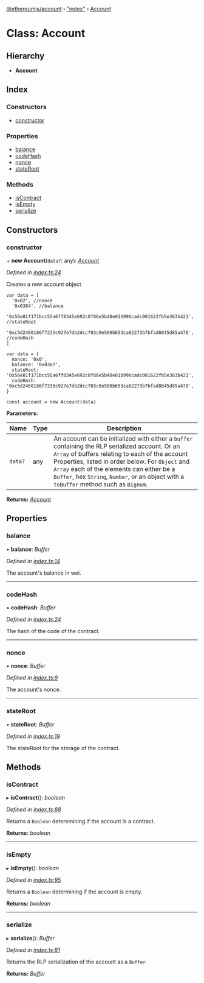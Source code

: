[@ethereumjs/account](../README.md) › ["index"](../modules/_index_.md) › [Account](_index_.account.md)

# Class: Account

## Hierarchy

* **Account**

## Index

### Constructors

* [constructor](_index_.account.md#constructor)

### Properties

* [balance](_index_.account.md#balance)
* [codeHash](_index_.account.md#codehash)
* [nonce](_index_.account.md#nonce)
* [stateRoot](_index_.account.md#stateroot)

### Methods

* [isContract](_index_.account.md#iscontract)
* [isEmpty](_index_.account.md#isempty)
* [serialize](_index_.account.md#serialize)

## Constructors

###  constructor

\+ **new Account**(`data?`: any): *[Account](_index_.account.md)*

*Defined in [index.ts:24](https://github.com/ethereumjs/ethereumjs-vm/blob/master/packages/account/src/index.ts#L24)*

Creates a new account object

~~~
var data = [
  '0x02', //nonce
  '0x0384', //balance
  '0x56e81f171bcc55a6ff8345e692c0f86e5b48e01b996cadc001622fb5e363b421', //stateRoot
  '0xc5d2460186f7233c927e7db2dcc703c0e500b653ca82273b7bfad8045d85a470', //codeHash
]

var data = {
  nonce: '0x0',
  balance: '0x03e7',
  stateRoot: '0x56e81f171bcc55a6ff8345e692c0f86e5b48e01b996cadc001622fb5e363b421',
  codeHash: '0xc5d2460186f7233c927e7db2dcc703c0e500b653ca82273b7bfad8045d85a470',
}

const account = new Account(data)
~~~

**Parameters:**

Name | Type | Description |
------ | ------ | ------ |
`data?` | any |  An account can be initialized with either a `buffer` containing the RLP serialized account. Or an `Array` of buffers relating to each of the account Properties, listed in order below.  For `Object` and `Array` each of the elements can either be a `Buffer`, hex `String`, `Number`, or an object with a `toBuffer` method such as `Bignum`.  |

**Returns:** *[Account](_index_.account.md)*

## Properties

###  balance

• **balance**: *Buffer*

*Defined in [index.ts:14](https://github.com/ethereumjs/ethereumjs-vm/blob/master/packages/account/src/index.ts#L14)*

The account's balance in wei.

___

###  codeHash

• **codeHash**: *Buffer*

*Defined in [index.ts:24](https://github.com/ethereumjs/ethereumjs-vm/blob/master/packages/account/src/index.ts#L24)*

The hash of the code of the contract.

___

###  nonce

• **nonce**: *Buffer*

*Defined in [index.ts:9](https://github.com/ethereumjs/ethereumjs-vm/blob/master/packages/account/src/index.ts#L9)*

The account's nonce.

___

###  stateRoot

• **stateRoot**: *Buffer*

*Defined in [index.ts:19](https://github.com/ethereumjs/ethereumjs-vm/blob/master/packages/account/src/index.ts#L19)*

The stateRoot for the storage of the contract.

## Methods

###  isContract

▸ **isContract**(): *boolean*

*Defined in [index.ts:88](https://github.com/ethereumjs/ethereumjs-vm/blob/master/packages/account/src/index.ts#L88)*

Returns a `Boolean` deteremining if the account is a contract.

**Returns:** *boolean*

___

###  isEmpty

▸ **isEmpty**(): *boolean*

*Defined in [index.ts:95](https://github.com/ethereumjs/ethereumjs-vm/blob/master/packages/account/src/index.ts#L95)*

Returns a `Boolean` determining if the account is empty.

**Returns:** *boolean*

___

###  serialize

▸ **serialize**(): *Buffer*

*Defined in [index.ts:81](https://github.com/ethereumjs/ethereumjs-vm/blob/master/packages/account/src/index.ts#L81)*

Returns the RLP serialization of the account as a `Buffer`.

**Returns:** *Buffer*

